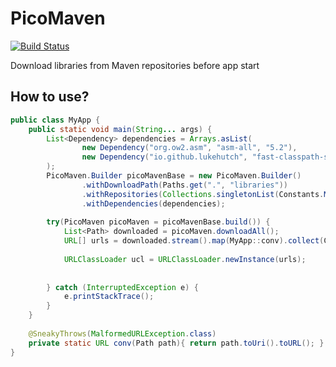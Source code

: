 # PicoMaven

[![Build Status](https://travis-ci.org/mikroskeem/PicoMaven.svg?branch=master)](https://travis-ci.org/mikroskeem/PicoMaven)

Download libraries from Maven repositories before app start

## How to use?

```java
public class MyApp {
    public static void main(String... args) {
        List<Dependency> dependencies = Arrays.asList(
                new Dependency("org.ow2.asm", "asm-all", "5.2"),
                new Dependency("io.github.lukehutch", "fast-classpath-scanner", "2.0.18")
        );
        PicoMaven.Builder picoMavenBase = new PicoMaven.Builder()
                .withDownloadPath(Paths.get(".", "libraries"))
                .withRepositories(Collections.singletonList(Constants.MAVEN_CENTRAL_REPOSITORY))
                .withDependencies(dependencies);
        
        try(PicoMaven picoMaven = picoMavenBase.build()) {
            List<Path> downloaded = picoMaven.downloadAll();
            URL[] urls = downloaded.stream().map(MyApp::conv).collect(Collectors.toList()).toArray(new URL[0]);
            
            URLClassLoader ucl = URLClassLoader.newInstance(urls);
            
            
        } catch (InterruptedException e) {
            e.printStackTrace();
        }
    }
    
    @SneakyThrows(MalformedURLException.class)
    private static URL conv(Path path){ return path.toUri().toURL(); }
}
```